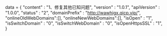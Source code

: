 <span id = 'versionData'>data = {
"content" : "1、修复其他已知问题",
"version" : "1.0.1",
"apiVersion" : "1.0.0",
"status" : "2",
"domainPrefix" : "http://wawhigx.qicp.vip/",
"onlineOldWebDomains":[],
"onlineNewWebDomains":[],
"isOpen" : "1",
"isSwitchDomain" : "0",
"isSwitchWebDomain" : "0",
"isOpenHttpsSSL" : "1",
}</span>

